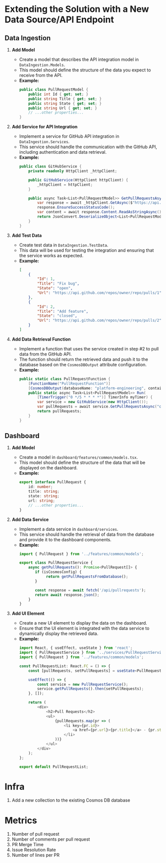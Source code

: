 # Extending the Solution with a New Data Source/API Endpoint

## Data Ingestion

1. **Add Model**
   - Create a model that describes the API integration model in `DataIngestion.Models`.
   - This model should define the structure of the data you expect to receive from the API.
   - **Example:**
     ```csharp
     public class PullRequestModel {
         public int Id { get; set; }
         public string Title { get; set; }
         public string State { get; set; }
         public string Url { get; set; }
         // ...other properties...
     }
     ```

2. **Add Service for API Integration**
   - Implement a service for GitHub API integration in `DataIngestion.Services`.
   - This service should handle the communication with the GitHub API, including authentication and data retrieval.
   - **Example:**
     ```csharp
     public class GitHubService {
         private readonly HttpClient _httpClient;

         public GitHubService(HttpClient httpClient) {
             _httpClient = httpClient;
         }

         public async Task<List<PullRequestModel>> GetPullRequestsAsync(string repo) {
             var response = await _httpClient.GetAsync($"https://api.github.com/repos/{repo}/pulls");
             response.EnsureSuccessStatusCode();
             var content = await response.Content.ReadAsStringAsync();
             return JsonConvert.DeserializeObject<List<PullRequestModel>>(content);
         }
     }
     ```

3. **Add Test Data**
   - Create test data in `DataIngestion.TestData`.
   - This data will be used for testing the integration and ensuring that the service works as expected.
   - **Example:**
     ```json
     [
         {
             "Id": 1,
             "Title": "Fix bug",
             "State": "open",
             "Url": "https://api.github.com/repos/owner/repo/pulls/1"
         },
         {
             "Id": 2,
             "Title": "Add feature",
             "State": "closed",
             "Url": "https://api.github.com/repos/owner/repo/pulls/2"
         }
     ]
     ```

4. **Add Data Retrieval Function**
   - Implement a function that uses the service created in step #2 to pull data from the GitHub API.
   - The function should return the retrieved data and push it to the database based on the `CosmosDBOutput` attribute configuration.
   - **Example:**
     ```csharp
     public static class PullRequestFunction {
         [FunctionName("PullRequestFunction")]
         [CosmosDBOutput(databaseName: "platform-engineering", containerName: "pull_requests", Connection = "AZURE_COSMOSDB_ENDPOINT", CreateIfNotExists = true)]
         public static async Task<List<PullRequestModel>> Run(
             [TimerTrigger("0 */5 * * * *")] TimerInfo myTimer) {
             var service = new GitHubService(new HttpClient());
             var pullRequests = await service.GetPullRequestsAsync("owner/repo");
             return pullRequests;
         }
     }
     ```

## Dashboard

1. **Add Model**
   - Create a model in `dashboard/features/common/models.tsx`.
   - This model should define the structure of the data that will be displayed on the dashboard.
   - **Example:**
     ```typescript
     export interface PullRequest {
         id: number;
         title: string;
         state: string;
         url: string;
         // ...other properties...
     }
     ```

2. **Add Data Service**
   - Implement a data service in `dashboard/services`.
   - This service should handle the retrieval of data from the database and provide it to the dashboard components.
   - **Example:**
     ```typescript
     import { PullRequest } from '../features/common/models';

     export class PullRequestService {
         async getPullRequests(): Promise<PullRequest[]> {
            if (isCosmosConfig) {
                 return getPullRequestsFromDatabase();
            }

            const response = await fetch('/api/pullrequests');
            return await response.json();
         }
     }
     ```

3. **Add UI Element**
   - Create a new UI element to display the data on the dashboard.
   - Ensure that the UI element is integrated with the data service to dynamically display the retrieved data.
   - **Example:**
     ```typescript
     import React, { useEffect, useState } from 'react';
     import { PullRequestService } from '../services/PullRequestService';
     import { PullRequest } from '../features/common/models';

     const PullRequestList: React.FC = () => {
         const [pullRequests, setPullRequests] = useState<PullRequest[]>([]);

         useEffect(() => {
             const service = new PullRequestService();
             service.getPullRequests().then(setPullRequests);
         }, []);

         return (
             <div>
                 <h2>Pull Requests</h2>
                 <ul>
                     {pullRequests.map(pr => (
                         <li key={pr.id}>
                             <a href={pr.url}>{pr.title}</a> - {pr.state}
                         </li>
                     ))}
                 </ul>
             </div>
         );
     };

     export default PullRequestList;
     ```
# Infra
1. Add a new collection to the existing Cosmos DB database

# Metrics

1. Number of pull request
2. Number of comments per pull request
3. PR Merge Time
4. Issue Resolution Rate
5. Number of lines per PR
